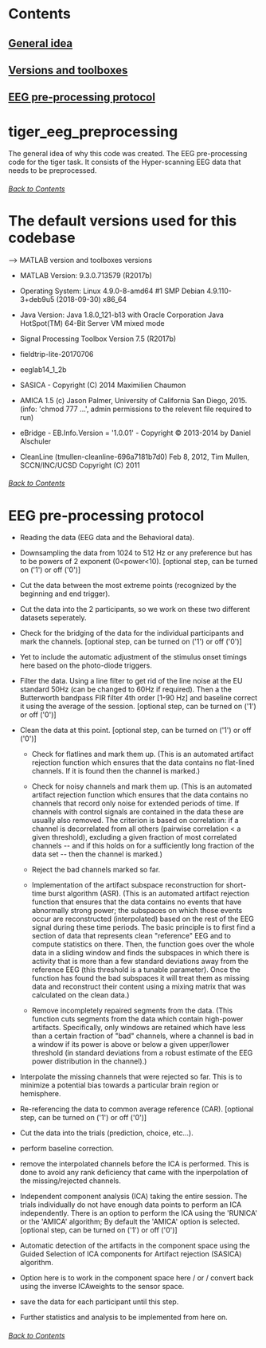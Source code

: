 # Contents
## [General idea](https://github.com/saurabhsay/tiger_eeg_preprocessing/blob/master/README.md#tiger_eeg_preprocessing)
## [Versions and toolboxes](https://github.com/saurabhsay/tiger_eeg_preprocessing/blob/master/README.md#the-default-versions-used-for-this-codebase)
## [EEG pre-processing protocol](https://github.com/saurabhsay/tiger_eeg_preprocessing/blob/master/README.md#eeg-pre-processing-protocol-1)

# tiger_eeg_preprocessing
The general idea of why this code was created.
The EEG pre-processing code for the tiger task. It consists of the Hyper-scanning EEG data that needs to be preprocessed.
###### [Back to Contents](https://github.com/saurabhsay/tiger_eeg_preprocessing/blob/master/README.md#Contents)

# The default versions used for this codebase
--> MATLAB version and toolboxes versions

+ MATLAB Version: 9.3.0.713579 (R2017b)

+ Operating System: Linux 4.9.0-8-amd64 #1 SMP Debian 4.9.110-3+deb9u5 (2018-09-30) x86_64

+ Java Version: Java 1.8.0_121-b13 with Oracle Corporation Java HotSpot(TM) 64-Bit Server VM mixed mode

+ Signal Processing Toolbox                             Version 7.5         (R2017b)

+ fieldtrip-lite-20170706

+ eeglab14_1_2b

+ SASICA - Copyright (C) 2014  Maximilien Chaumon

+ AMICA 1.5 (c) Jason Palmer, University of California San Diego, 2015. (info: 'chmod 777 ...', admin permissions to the relevent file required to run)

+ eBridge - EB.Info.Version = '1.0.01' - Copyright © 2013-2014 by Daniel Alschuler

+ CleanLine (tmullen-cleanline-696a7181b7d0) Feb 8, 2012, Tim Mullen, SCCN/INC/UCSD Copyright (C) 2011
###### [Back to Contents](https://github.com/saurabhsay/tiger_eeg_preprocessing/blob/master/README.md#Contents)

# EEG pre-processing protocol
+ Reading the data (EEG data and the Behavioral data).

+ Downsampling the data from 1024 to 512 Hz or any preference but has to be powers of 2 exponent (0<power<10). [optional step, can be turned on ('1') or off ('0')]

+ Cut the data between the most extreme points (recognized by the beginning and end trigger).

+ Cut the data into the 2 participants, so we work on these two different datasets seperately.

+ Check for the bridging of the data for the individual participants and mark the channels. [optional step, can be turned on ('1') or off ('0')]

+ Yet to include the automatic adjustment of the stimulus onset timings here based on the photo-diode triggers.

+ Filter the data. Using a line filter to get rid of the line noise at the EU standard 50Hz (can be changed to 60Hz if required). Then a the Butterworth bandpass FIR filter 4th order [1-90 Hz] and baseline correct it using the average of the session. [optional step, can be turned on ('1') or off ('0')]

+ Clean the data at this point. [optional step, can be turned on ('1') or off ('0')]

  + Check for flatlines and mark them up. (This is an automated artifact rejection function which ensures that the data contains no flat-lined channels. If it is found then the channel is marked.)

  + Check for noisy channels and mark them up. (This is an automated artifact rejection function which ensures that the data contains no channels that record only noise for extended periods of time. If channels with control signals are contained in the data these are usually also removed. The criterion is based on correlation: if a channel is decorrelated from all others (pairwise correlation < a given threshold), excluding a given fraction of most correlated channels -- and if this holds on for a sufficiently long fraction of the data set -- then the channel is marked.)

  + Reject the bad channels marked so far.

  + Implementation of the artifact subspace reconstruction for short-time burst algorithm (ASR). (This is an automated artifact rejection function that ensures that the data contains no events that have abnormally strong power; the subspaces on which those events occur are reconstructed (interpolated) based on the rest of the EEG signal during these time periods. The basic principle is to first find a section of data that represents clean "reference" EEG and to compute statistics on there. Then, the function goes over the whole data in a sliding window and finds the subspaces in which there is activity that is more than a few standard deviations away from the reference EEG (this threshold is a tunable parameter). Once the function has found the bad subspaces it will treat them as missing data and reconstruct their content using a mixing matrix that was calculated on the clean data.)

  + Remove incompletely repaired segments from the data. (This function cuts segments from the data which contain high-power artifacts. Specifically, only windows are retained which have less than a certain fraction of "bad" channels, where a channel is bad in a window if its power is above or below a given upper/lower threshold (in standard deviations from a robust estimate of the EEG power distribution in the channel).)

+ Interpolate the missing channels that were rejected so far.  This is to minimize a potential bias towards a particular brain region or hemisphere.

+ Re-referencing the data to common average reference (CAR). [optional step, can be turned on ('1') or off ('0')]

+ Cut the data into the trials  (prediction, choice, etc...).

+ perform baseline correction.

+ remove the interpolated channels before the ICA is performed. This is done to avoid any rank deficiency that came with the inperpolation of the missing/rejected channels.

+ Independent component analysis (ICA) taking the entire session. The trials individually do not have enough data points to perform an ICA independently. There is an option to perform the ICA using the 'RUNICA' or the 'AMICA' algorithm; By default the 'AMICA' option is selected. [optional step, can be turned on ('1') or off ('0')]

+ Automatic detection of the artifacts in the component space using the Guided Selection of ICA components for Artifact rejection (SASICA) algorithm.

+ Option here is to work in the component space here / or / convert back using the inverse ICAweights to the sensor space.

+ save the data for each participant until this step.

+ Further statistics and analysis to be implemented from here on.
###### [Back to Contents](https://github.com/saurabhsay/tiger_eeg_preprocessing/blob/master/README.md#Contents)

